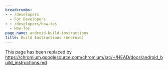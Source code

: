 ```yaml
---
breadcrumbs:
- - /developers
  - For Developers
- - /developers/how-tos
  - How-Tos
page_name: android-build-instructions
title: Build Instructions (Android)
---
```


This page has been replaced by
<https://chromium.googlesource.com/chromium/src/+/HEAD/docs/android_build_instructions.md>
